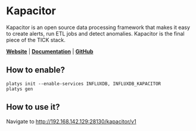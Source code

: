 # Kapacitor

Kapacitor is an open source data processing framework that makes it easy to create alerts, run ETL jobs and detect anomalies. Kapacitor is the final piece of the TICK stack.

**[Website](https://www.influxdata.com/time-series-platform/kapacitor/)** | **[Documentation](https://docs.influxdata.com/kapacitor/v1.6/)** | **[GitHub](https://github.com/influxdata/kapacitor)**

## How to enable?

```
platys init --enable-services INFLUXDB, INFLUXDB_KAPACITOR
platys gen
```

## How to use it?

Navigate to <http://192.168.142.129:28130/kapacitor/v1>